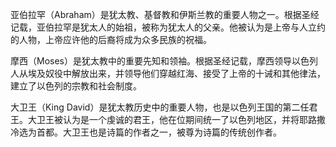亚伯拉罕（Abraham）是犹太教、基督教和伊斯兰教的重要人物之一。根据圣经记载，亚伯拉罕是犹太人的始祖，被称为犹太人的父亲。他被认为是上帝与人立约的人物，上帝应许他的后裔将成为众多民族的祝福。

摩西（Moses）是犹太教中的重要先知和领袖。根据圣经记载，摩西领导以色列人从埃及奴役中解放出来，并领导他们穿越红海、接受了上帝的十诫和其他律法，建立了以色列的宗教和社会制度。

大卫王（King David）是犹太教历史中的重要人物，也是以色列王国的第二任君王。大卫王被认为是一个虔诚的君王，他在位期间统一了以色列地区，并将耶路撒冷选为首都。大卫王也是诗篇的作者之一，被尊为诗篇的传统创作者。